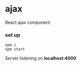 # ajax
React ajax component

### set up

    npm i
    npm start

Server listening on **localhost:4000**